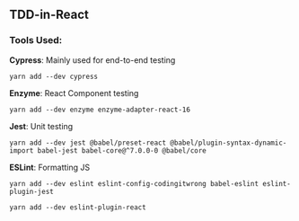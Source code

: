 ## TDD-in-React

### Tools Used:

**Cypress**: Mainly used for end-to-end testing

    yarn add --dev cypress

**Enzyme**: React Component testing

    yarn add --dev enzyme enzyme-adapter-react-16

**Jest**: Unit testing

    yarn add --dev jest @babel/preset-react @babel/plugin-syntax-dynamic-import babel-jest babel-core@^7.0.0-0 @babel/core

**ESLint**: Formatting JS

    yarn add --dev eslint eslint-config-codingitwrong babel-eslint eslint-plugin-jest

    yarn add --dev eslint-plugin-react
